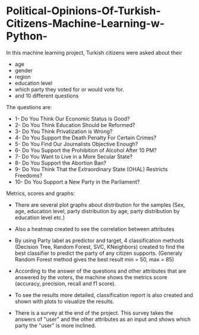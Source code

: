 # Political-Opinions-Of-Turkish-Citizens-Machine-Learning-w-Python-

In this machine learning project, 
Turkish citizens were asked about their 
- age
- gender
- region 
- education level
- which party they voted for or would vote for.
- and 10 different questions 

The questions are:
- 1- Do You Think Our Economic Status is Good?
- 2- Do You Think Education Should be Reformed?
- 3- Do You Think Privatization is Wrong?
- 4- Do You Support the Death Penalty For Certain Crimes?
- 5- Do You Find Our Journalists Objective Enough?
- 6- Do You Support the Prohibition of Alcohol After 10 PM?
- 7- Do You Want to Live in a More Secular State?
- 8- Do You Support the Abortion Ban?
- 9- Do You Think That the Extraordinary State (OHAL) Restricts Freedoms?
- 10- Do You Support a New Party in the Parliament?

Metrics, scores and graphs: 

- There are several plot graphs about distribution for the samples (Sex, age, education level, party distribution by age, party distribution by education level etc.)

- Also a heatmap created to see the correlation between attributes

- By using Party label as predictor and target, 4 classification methods (Decision Tree, Random Forest, SVC, KNeighbors) created to find the best classifier to predict
the party of any citizen supports. (Generaly Random Forest method gives the best result min = 50, max = 85)

- According to the answer of the questions and other attributes that are answered by the voters, 
the machine shows the metrics score (accuracy, precision, recall and f1 score).

- To see the results more detailed, classification report is also created and shown with plots to visualize the results.

- There is a survey at the end of the project. This survey takes the answers of "user" and the other attributes as an input and shows which party the "user"
is more inclined.

